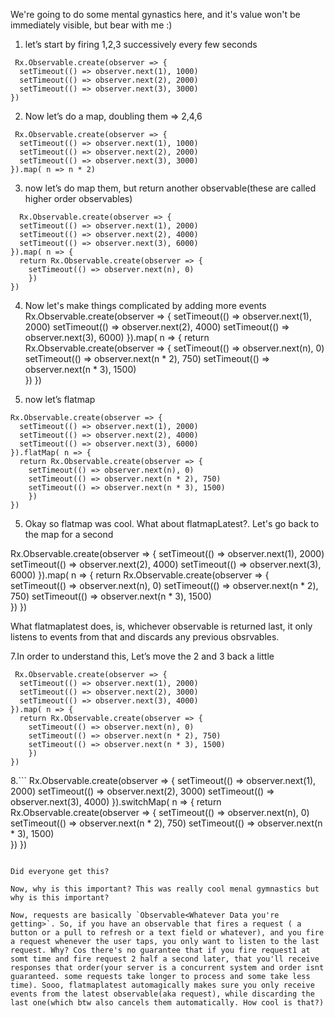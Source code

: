 We're going to do some mental gynastics here, and it's value won't be immediately visible, but bear with me :)

1. let’s start by firing 1,2,3 successively every few seconds
  ```
   Rx.Observable.create(observer => {
    setTimeout(() => observer.next(1), 1000)
    setTimeout(() => observer.next(2), 2000)
    setTimeout(() => observer.next(3), 3000)
  })
  ```
2. Now let’s do a map, doubling them => 2,4,6
  ```
   Rx.Observable.create(observer => {
    setTimeout(() => observer.next(1), 1000)
    setTimeout(() => observer.next(2), 2000)
    setTimeout(() => observer.next(3), 3000)
  }).map( n => n * 2)
  ```
3. now let’s do map them, but return another observable(these are called higher order observables)
  ```
    Rx.Observable.create(observer => {
    setTimeout(() => observer.next(1), 2000)
    setTimeout(() => observer.next(2), 4000)
    setTimeout(() => observer.next(3), 6000)
  }).map( n => {
    return Rx.Observable.create(observer => {
      setTimeout(() => observer.next(n), 0)     
      })
  })
  ```

4. Now let's make things complicated by adding more events
 Rx.Observable.create(observer => {
    setTimeout(() => observer.next(1), 2000)
    setTimeout(() => observer.next(2), 4000)
    setTimeout(() => observer.next(3), 6000)
  }).map( n => {
    return Rx.Observable.create(observer => {
      setTimeout(() => observer.next(n), 0)
      setTimeout(() => observer.next(n * 2), 750)
      setTimeout(() => observer.next(n * 3), 1500)      
      })
  })

4. now let’s flatmap
  ```
  Rx.Observable.create(observer => {
    setTimeout(() => observer.next(1), 2000)
    setTimeout(() => observer.next(2), 4000)
    setTimeout(() => observer.next(3), 6000)
  }).flatMap( n => {
    return Rx.Observable.create(observer => {
      setTimeout(() => observer.next(n), 0)
      setTimeout(() => observer.next(n * 2), 750)
      setTimeout(() => observer.next(n * 3), 1500)      
      })
  })
  ```

5. Okay so flatmap was cool. What about flatmapLatest?. Let's go back to the map for a second

  Rx.Observable.create(observer => {
    setTimeout(() => observer.next(1), 2000)
    setTimeout(() => observer.next(2), 4000)
    setTimeout(() => observer.next(3), 6000)
  }).map( n => {
    return Rx.Observable.create(observer => {
      setTimeout(() => observer.next(n), 0)
      setTimeout(() => observer.next(n * 2), 750)
      setTimeout(() => observer.next(n * 3), 1500)      
      })
  })

  What flatmaplatest does, is, whichever observable is returned last, it only listens to events from that and discards any previous obsrvables. 

7.In order to understand this, Let’s move the 2 and 3 back a little
  ```
   Rx.Observable.create(observer => {
    setTimeout(() => observer.next(1), 2000)
    setTimeout(() => observer.next(2), 3000)
    setTimeout(() => observer.next(3), 4000)
  }).map( n => {
    return Rx.Observable.create(observer => {
      setTimeout(() => observer.next(n), 0)
      setTimeout(() => observer.next(n * 2), 750)
      setTimeout(() => observer.next(n * 3), 1500)      
      })
  })
  ```

8.```
     Rx.Observable.create(observer => {
    setTimeout(() => observer.next(1), 2000)
    setTimeout(() => observer.next(2), 3000)
    setTimeout(() => observer.next(3), 4000)
  }).switchMap( n => {
    return Rx.Observable.create(observer => {
      setTimeout(() => observer.next(n), 0)
      setTimeout(() => observer.next(n * 2), 750)
      setTimeout(() => observer.next(n * 3), 1500)      
      })
  })
  ```

Did everyone get this?

Now, why is this important? This was really cool menal gymnastics but why is this important?

Now, requests are basically `Observable<Whatever Data you're getting>`. So, if you have an observable that fires a request ( a button or a pull to refresh or a text field or whatever), and you fire a request whenever the user taps, you only want to listen to the last request. Why? Cos there's no guarantee that if you fire request1 at somt time and fire request 2 half a second later, that you'll receive responses that order(your server is a concurrent system and order isnt guaranteed. some requests take longer to process and some take less time). Sooo, flatmaplatest automagically makes sure you only receive events from the latest observable(aka request), while discarding the last one(which btw also cancels them automatically. How cool is that?)
